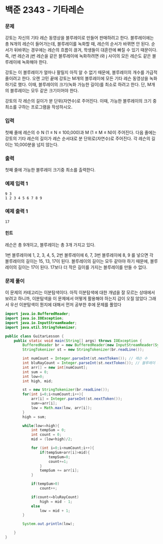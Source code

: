 # 백준 2343 - 기타레슨

### 문제
강토는 자신의 기타 레슨 동영상을 블루레이로 만들어 판매하려고 한다. 블루레이에는 총 N개의 레슨이 들어가는데, 블루레이를 녹화할 때, 레슨의 순서가 바뀌면 안 된다. 순서가 뒤바뀌는 경우에는 레슨의 흐름이 끊겨, 학생들이 대혼란에 빠질 수 있기 때문이다. 즉, i번 레슨과 j번 레슨을 같은 블루레이에 녹화하려면 i와 j 사이의 모든 레슨도 같은 블루레이에 녹화해야 한다.

강토는 이 블루레이가 얼마나 팔릴지 아직 알 수 없기 때문에, 블루레이의 개수를 가급적 줄이려고 한다. 오랜 고민 끝에 강토는 M개의 블루레이에 모든 기타 레슨 동영상을 녹화하기로 했다. 이때, 블루레이의 크기(녹화 가능한 길이)를 최소로 하려고 한다. 단, M개의 블루레이는 모두 같은 크기이어야 한다.

강토의 각 레슨의 길이가 분 단위(자연수)로 주어진다. 이때, 가능한 블루레이의 크기 중 최소를 구하는 프로그램을 작성하시오.

### 입력
첫째 줄에 레슨의 수 N (1 ≤ N ≤ 100,000)과 M (1 ≤ M ≤ N)이 주어진다. 
다음 줄에는 강토의 기타 레슨의 길이가 레슨 순서대로 분 단위로(자연수)로 주어진다. 
각 레슨의 길이는 10,000분을 넘지 않는다.

### 출력
첫째 줄에 가능한 블루레이 크기중 최소를 출력한다.

### 예제 입력 1 
```
9 3
1 2 3 4 5 6 7 8 9
```
### 예제 출력 1 
```
17
```

#### 힌트
레슨은 총 9개이고, 블루레이는 총 3개 가지고 있다.

1번 블루레이에 1, 2, 3, 4, 5, 2번 블루레이에 6, 7, 3번 블루레이에 8, 9 를 넣으면 각 블루레이의 길이는 15, 13, 17이 된다.
블루레이의 길이는 모두 같아야 하기 때문에, 블루레이의 길이는 17이 된다. 17보다 더 작은 길이를 가지는 블루레이를 만들 수 없다. 


### 문제 풀이

이 문제의 카테고리는 이분탐색이다.
아직 이분탐색에 대한 개념을 잘 모르는 상태에서 보려고 하니까, 이분탐색을 이 문제에서 어떻게 활용해야 하는지 감이 오질 않았다
그래서 우선 이분탐색이 뭔지에 대해서 먼저 공부한 후에 문제를 풀었다

```java
import java.io.BufferedReader;
import java.io.IOException;
import java.io.InputStreamReader;
import java.util.StringTokenizer;

public class GuitarLesson {
    public static void main(String[] args) throws IOException {
        BufferedReader br = new BufferedReader(new InputStreamReader(System.in));
        StringTokenizer st = new StringTokenizer(br.readLine());

        int numCount = Integer.parseInt(st.nextToken()); // 레슨 수
        int bluRayCount = Integer.parseInt(st.nextToken()); // 블루레이 수
        int arr[] = new int[numCount];
        int sum = 0;
        int low=0;
        int high, mid;

        st = new StringTokenizer(br.readLine());
        for(int i=0;i<numCount;i++){
            arr[i] = Integer.parseInt(st.nextToken());
            sum+=arr[i];
            low = Math.max(low, arr[i]);
        }
        high = sum;

        while(low<=high){
            int tempSum = 0;
            int count = 0;
            mid = (low+high)/2;

            for (int i=0;i<numCount;i++){
                if(tempSum+arr[i]>mid){
                    tempSum=0;
                    count+=1;
                }
                tempSum += arr[i];
            }

            if(tempSum>0)
                count++;

            if(count<=bluRayCount)
                high = mid - 1;
            else
                low = mid + 1;
        }

        System.out.println(low);

    }
}
```
